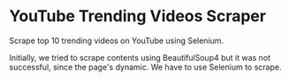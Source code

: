 # YouTube Trending Videos Scraper
Scrape top 10 trending videos on YouTube using Selenium.


Initially, we tried to scrape contents using BeautifulSoup4 but it was not successful, since the page's dynamic.
We have to use Selenium to scrape.

